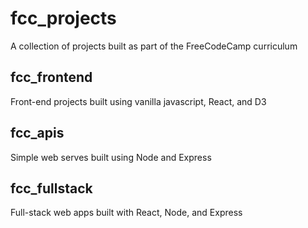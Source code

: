 # fcc_projects
A collection of projects built as part of the FreeCodeCamp curriculum

## fcc_frontend
Front-end projects built using vanilla javascript, React, and D3

## fcc_apis
Simple web serves built using Node and Express

## fcc_fullstack
Full-stack web apps built with React, Node, and Express